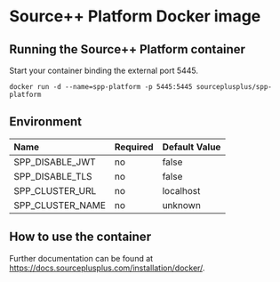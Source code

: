 # Source++ Platform Docker image

## Running the Source++ Platform container

Start your container binding the external port 5445.

```
docker run -d --name=spp-platform -p 5445:5445 sourceplusplus/spp-platform
```

## Environment

| Name             | Required | Default Value | 
|:-----------------|----------|---------------|
| SPP_DISABLE_JWT  | no       | false         |
| SPP_DISABLE_TLS  | no       | false         |
| SPP_CLUSTER_URL  | no       | localhost     |
| SPP_CLUSTER_NAME | no       | unknown       |

## How to use the container

Further documentation can be found at https://docs.sourceplusplus.com/installation/docker/.
